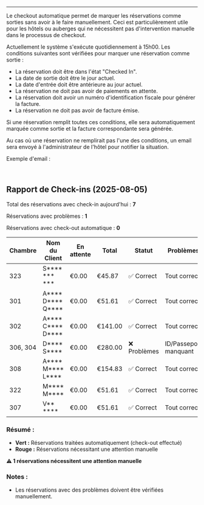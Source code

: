 ---
Le checkout automatique permet de marquer les réservations comme sorties sans avoir à le faire manuellement. 
Ceci est particulièrement utile pour les hôtels ou auberges qui ne nécessitent pas d'intervention manuelle dans le processus de checkout.

Actuellement le système s'exécute quotidiennement à 15h00.
Les conditions suivantes sont vérifiées pour marquer une réservation comme sortie :
- La réservation doit être dans l'état "Checked In".
- La date de sortie doit être le jour actuel.
- La date d'entrée doit être antérieure au jour actuel.
- La réservation ne doit pas avoir de paiements en attente.
- La réservation doit avoir un numéro d'identification fiscale pour générer la facture.
- La réservation ne doit pas avoir de facture émise.

Si une réservation remplit toutes ces conditions, elle sera automatiquement marquée comme sortie et la facture correspondante sera générée.

Au cas où une réservation ne remplirait pas l'une des conditions, un email sera envoyé à l'administrateur de l'hôtel pour notifier la situation.

Exemple d'email :
  
<br>

## Rapport de Check-ins (2025-08-05)

Total des réservations avec check-in aujourd'hui : **7**

Réservations avec problèmes : **1**

Réservations avec check-out automatique : **0**

| Chambre | Nom du Client | En attente | Total | Statut | Problèmes | Lien |
| --- | --- | --- | --- | --- | --- | --- |
| 323 | S****  *** *** | €0.00 | €45.87 | ✅ Correct | Tout correct | [Voir Réservation](#) |
| 301 | A****  D****  Q**** | €0.00 | €51.61 | ✅ Correct | Tout correct | [Voir Réservation](#) |
| 302 | A****  C****  D**** | €0.00 | €141.00 | ✅ Correct | Tout correct | [Voir Réservation](#) |
| 306, 304 | D****  S**** | €0.00 | €280.00 | ❌ Problèmes | ID/Passeport manquant | [Voir Réservation](#) |
| 308 | A****  M****  L**** | €0.00 | €154.83 | ✅ Correct | Tout correct | [Voir Réservation](#) |
| 322 | M****  M**** | €0.00 | €51.61 | ✅ Correct | Tout correct | [Voir Réservation](#) |
| 307 | V** **** | €0.00 | €51.61 | ✅ Correct | Tout correct | [Voir Réservation](#) |

### Résumé :

*   **Vert :** Réservations traitées automatiquement (check-out effectué)
*   **Rouge :** Réservations nécessitant une attention manuelle

**⚠️ 1 réservations nécessitent une attention manuelle**


### Notes :
- Les réservations avec des problèmes doivent être vérifiées manuellement.
